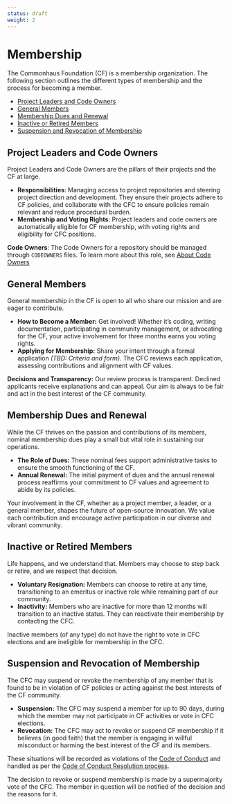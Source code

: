 ```yaml
---
status: draft
weight: 2
---
```

# Membership

The Commonhaus Foundation (CF) is a membership organization. The following section outlines the different types of membership and the process for becoming a member.

- [Project Leaders and Code Owners](#project-leaders-and-code-owners)
- [General Members](#general-members)
- [Membership Dues and Renewal](#membership-dues-and-renewal)
- [Inactive or Retired Members](#inactive-or-retired-members)
- [Suspension and Revocation of Membership](#suspension-and-revocation-of-membership)

## Project Leaders and Code Owners

Project Leaders and Code Owners are the pillars of their projects and the CF at large.

- **Responsibilities**: Managing access to project repositories and steering project direction and development. They ensure their projects adhere to CF policies, and collaborate with the CFC to ensure policies remain relevant and reduce procedural burden.
- **Membership and Voting Rights**: Project leaders and code owners are automatically eligible for CF membership, with voting rights and eligibility for CFC positions.

**Code Owners**: The Code Owners for a repository should be managed through `CODEOWNERS` files. To learn more about this role, see [About Code Owners](https://docs.github.com/en/repositories/managing-your-repositorys-settings-and-features/customizing-your-repository/about-code-owners)

## General Members

General membership in the CF is open to all who share our mission and are eager to contribute.

- **How to Become a Member:** Get involved! Whether it’s coding, writing documentation, participating in community management, or advocating for the CF, your active involvement for three months earns you voting rights.
- **Applying for Membership:** Share your intent through a formal application *(TBD: Criteria and form)*. The CFC reviews each application, assessing contributions and alignment with CF values.

**Decisions and Transparency:** Our review process is transparent. Declined applicants receive explanations and can appeal. Our aim is always to be fair and act in the best interest of the CF community.

## Membership Dues and Renewal

While the CF thrives on the passion and contributions of its members, nominal membership dues play a small but vital role in sustaining our operations.

- **The Role of Dues:** These nominal fees support administrative tasks to ensure the smooth functioning of the CF.
- **Annual Renewal:** The initial payment of dues and the annual renewal process reaffirms your commitment to CF values and agreement to abide by its policies.

Your involvement in the CF, whether as a project member, a leader, or a general member, shapes the future of open-source innovation. We value each contribution and encourage active participation in our diverse and vibrant community.

## Inactive or Retired Members

Life happens, and we understand that. Members may choose to step back or retire, and we respect that decision. 

- **Voluntary Resignation:** Members can choose to retire at any time, transitioning to an emeritus or inactive role while remaining part of our community.
- **Inactivity:** Members who are inactive for more than 12 months will transition to an inactive status. They can reactivate their membership by contacting the CFC.

Inactive members (of any type) do not have the right to vote in CFC elections and are ineligible for membership in the CFC.

## Suspension and Revocation of Membership

The CFC may suspend or revoke the membership of any member that is found to be in violation of CF policies or acting against the best interests of the CF community.

- **Suspension:** The CFC may suspend a member for up to 90 days, during which the member may not participate in CF activities or vote in CFC elections. 
- **Revocation:** The CFC may act to revoke or suspend CF membership if it believes (in good faith) that the member is engaging in willful misconduct or harming the best interest of the CF and its members.

These situations will be recorded as violations of the [Code of Conduct][coc] and handled as per the [Code of Conduct Resolution process][coc-reports].

The decision to revoke or suspend membership is made by a supermajority vote of the CFC. The member in question will be notified of the decision and the reasons for it.

[cfc]: ./3-cf-council.md
[coc]: ../policies/code-of-conduct.md
[coc-reports]: ../policies/code-of-conduct.md#handling-reports-and-escalations